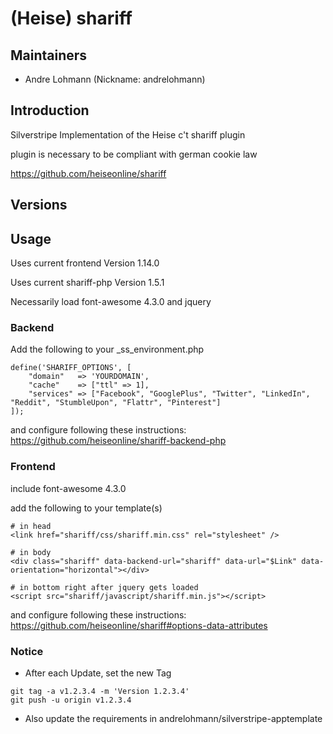 # (Heise) shariff

## Maintainers

 * Andre Lohmann (Nickname: andrelohmann)
  <lohmann dot andre at googlemail dot com>

## Introduction

Silverstripe Implementation of the Heise c't shariff plugin

plugin is necessary to be compliant with german cookie law

https://github.com/heiseonline/shariff

## Versions


## Usage

Uses current frontend Version 1.14.0

Uses current shariff-php Version 1.5.1

Necessarily load font-awesome 4.3.0 and jquery

### Backend

Add the following to your _ss_environment.php

```
define('SHARIFF_OPTIONS', [
    "domain"   => 'YOURDOMAIN',
    "cache"    => ["ttl" => 1],
    "services" => ["Facebook", "GooglePlus", "Twitter", "LinkedIn", "Reddit", "StumbleUpon", "Flattr", "Pinterest"]
]);
```

and configure following these instructions:
https://github.com/heiseonline/shariff-backend-php

### Frontend

include font-awesome 4.3.0

add the following to your template(s)

```
# in head
<link href="shariff/css/shariff.min.css" rel="stylesheet" />

# in body
<div class="shariff" data-backend-url="shariff" data-url="$Link" data-orientation="horizontal"></div>

# in bottom right after jquery gets loaded
<script src="shariff/javascript/shariff.min.js"></script>
```

and configure following these instructions:
https://github.com/heiseonline/shariff#options-data-attributes

### Notice
 * After each Update, set the new Tag
```
git tag -a v1.2.3.4 -m 'Version 1.2.3.4'
git push -u origin v1.2.3.4
```
 * Also update the requirements in andrelohmann/silverstripe-apptemplate